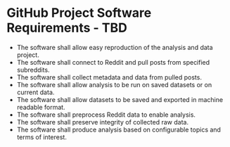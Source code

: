 # GitHub Project Software Requirements - TBD
* The software shall allow easy reproduction of the analysis and data project.
* The software shall connect to Reddit and pull posts from specified subreddits.
* The software shall collect metadata and data from pulled posts.
* The software shall allow analysis to be run on saved datasets or on current data.
* The software shall allow datasets to be saved and exported in machine readable format.
* The software shall preprocess Reddit data to enable analysis.
* The software shall preserve integrity of collected raw data.
* The software shall produce analysis based on configurable topics and terms of interest.
